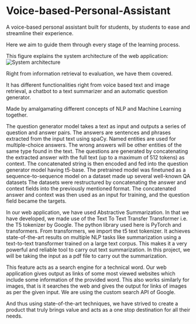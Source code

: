 # Voice-based-Personal-Assistant
A voice-based personal assistant built for students, by students to ease and streamline their experience. 

Here we aim to guide them through every stage of the learning process. 

This figure explains the system architecture of the web application:
![System architecture](https://user-images.githubusercontent.com/61611259/125900212-dd4b5984-4fa4-41da-bfe3-f02ef89c74b0.png)

Right from information retrieval to evaluation, we have them covered.

It has different functionalities right from voice based text and image retrieval, a chatbot to a text summarizer and an automatic question generator. 

Made by amalgamating different concepts of NLP and Machine Learning together.

The question generator model takes a text as input and outputs a series of question and answer pairs. The answers are sentences and phrases extracted from the input text using spaCy. Named entities are used for multiple-choice answers. The wrong answers will be other entities of the same type found in the text. The questions are generated by concatenating the extracted answer with the full text (up to a maximum of 512 tokens) as context. The concatenated string is then encoded and fed into the question generator model having t5-base. The pretrained model was finetuned as a sequence-to-sequence model on a dataset made up several well-known QA datasets The datasets were restructured by concatenating the answer and context fields into the previously mentioned format. The concatenated answer and context was then used as an input for training, and the question field became the targets.

In our web application, we have used Abstractive Summarization. In that we have developed, we made use of the Text To Text Transfer Transformer i.e. the T5 tokenizer by Google. The python library used here is PyTorch and transformers. From transformers, we import the t5 text tokenizer. It achieves state-of-the-art results on multiple NLP tasks like summarization using a text-to-text transformer trained on a large text corpus. This makes it a very powerful and reliable tool to carry out text summarization. In this project, we will be taking the input as a pdf file to carry out the summarization.

This feature acts as a search engine for a technical word. Our web application gives output as links of some most viewed websites which include some information of the provided word. This also works similarly for images, that is it searches the web and gives the output for links of images as per the given input. We are using the custom search API of Google.

And thus using state-of-the-art techniques, we have strived to create a product that truly brings value and acts as a one stop destination for all their needs.
